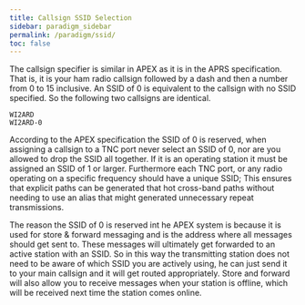 ```yaml
---
title: Callsign SSID Selection
sidebar: paradigm_sidebar
permalink: /paradigm/ssid/
toc: false
---
```


The callsign specifier is similar in APEX as it is in the APRS specification. That is, it is your ham radio callsign followed by a dash and then a number from 0 to 15 inclusive. An SSID of 0 is equivalent to the callsign with no SSID specified. So the following two callsigns are identical.

    WI2ARD
    WI2ARD-0
  
According to the APEX specification the SSID of 0 is reserved, when assigning a callsign to a TNC port never select an SSID of 0, nor are you allowed to drop the SSID all together. If it is an operating station it must be assigned an SSID of 1 or larger. Furthermore each TNC port, or any radio operating on a specific frequency should have a unique SSID; This ensures that explicit paths can be generated that hot cross-band paths without needing to use an alias that might generated unnecessary repeat transmissions.

The reason the SSID of 0 is reserved int he APEX system is because it is used for store & forward messaging and is the address where all messages should get sent to. These messages will ultimately get forwarded to an active station with an SSID. So in this way the transmitting station does not need to be aware of which SSID you are actively using, he can just send it to your main callsign and it will get routed appropriately. Store and forward will also allow you to receive messages when your station is offline, which will be received next time the station comes online.
